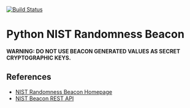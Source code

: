 [![Build Status](https://travis-ci.org/urda/py_nist_beacon.svg?branch=master)](https://travis-ci.org/urda/py_nist_beacon)

# Python NIST Randomness Beacon

**WARNING: DO NOT USE BEACON GENERATED VALUES AS SECRET CRYPTOGRAPHIC KEYS.**

## References

* [NIST Randomness Beacon Homepage](https://beacon.nist.gov/home)
* [NIST Beacon REST API](https://beacon.nist.gov/record/0.1/beacon-0.1.0.xsd)
